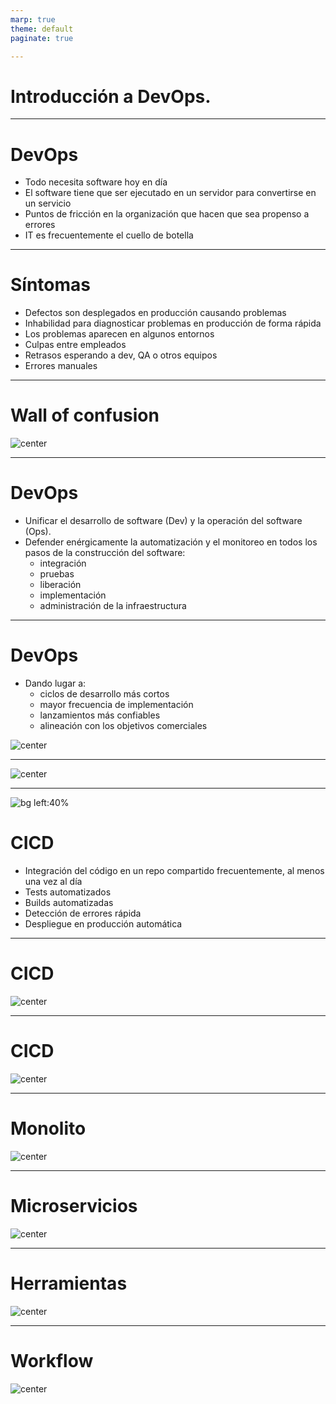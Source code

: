 ```yaml
---
marp: true
theme: default
paginate: true

---
```

# Introducción a DevOps.

<style>
img[alt~="center"] {
  display: block;
  margin: 0 auto;
}
</style>


---

# DevOps
- Todo necesita software hoy en día
- El software tiene que ser ejecutado en un servidor para convertirse en un servicio
- Puntos de fricción en la organización que hacen que sea propenso a errores
- IT es frecuentemente el cuello de botella

---
# Síntomas
- Defectos son desplegados en producción causando problemas
- Inhabilidad para diagnosticar problemas en producción de forma rápida
- Los problemas aparecen en algunos entornos
- Culpas entre empleados
- Retrasos esperando a dev, QA o otros equipos
- Errores manuales

---
# Wall of confusion

![center](imgs/teory/1.png)

---
# DevOps

- Unificar el desarrollo de software (Dev) y la operación del software (Ops).
- Defender enérgicamente la automatización y el monitoreo en todos los pasos de la construcción del software: 
    - integración 
    - pruebas
    - liberación 
    - implementación 
    - administración de la infraestructura

---
# DevOps

- Dando lugar a:
    - ciclos de desarrollo más cortos
    - mayor frecuencia de implementación
    - lanzamientos más confiables
    - alineación con los objetivos comerciales

![center](imgs/teory/2.png)

---

![center](imgs/teory/3.png)

---

![bg left:40%](imgs/teory/4.png)

# CICD
- Integración del código en un repo compartido frecuentemente, al menos una vez al día
- Tests automatizados
- Builds automatizadas
- Detección de errores rápida
- Despliegue en producción automática

---
# CICD
![center](imgs/teory/5.png)

---
# CICD
![center](imgs/teory/6.png)

---
# Monolito
![center](imgs/teory/9.png)

---
# Microservicios
![center](imgs/teory/10.png)

---
# Herramientas
![center](imgs/teory/11.png)

---
# Workflow
![center](imgs/teory/13.png)
